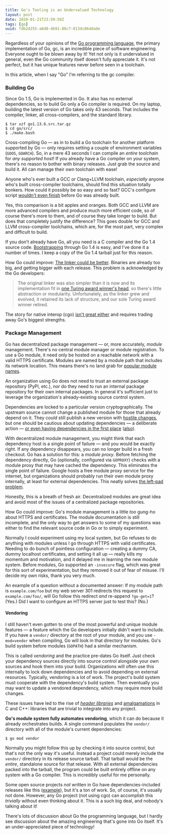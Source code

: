 ```yaml
---
title: Go's Tooling is an Undervalued Technology
layout: post
date: 2020-01-21T23:59:59Z
tags: [go]
uuid: fdb2d255-a6d0-4b91-86c7-013dc86ddade
---
```


Regardless of your opinions of the [Go programming language][go], the
primary implementation of Go, gc, is an incredible piece of software
engineering. Everyone ought to be blown away by it! Yet not only is it
undervalued in general, even the Go community itself doesn't fully
appreciate it. It's not perfect, but it has unique features never before
seen in a toolchain.

In this article, when I say "Go" I'm referring to the gc compiler.

### Building Go

Since Go 1.5, Go is implemented in Go. It also has no external
dependencies, so to build Go only a Go compiler is required. On my
laptop, building the latest version of Go takes only 43 seconds. That
includes the compiler, linker, all cross-compilers, and the standard
library.

    $ tar xzf go1.13.6.src.tar.gz
    $ cd go/src/
    $ ./make.bash

Cross-compiling Go — as in to build a Go toolchain for another platform
supported by Go — only requires setting a couple of environment
variables (`GOOS`, `GOARCH`). So, in a mere 43 seconds I can compile an
*entire toolchain* for *any supported host*! If you already have a Go
compiler on your system, there's no reason to bother with binary
releases. Just grab the source and build it. All can manage their own
toolchain with ease!

Anyone who's ever built a GCC or Clang+LLVM toolchain, *especially*
anyone who's built cross-compiler toolchains, should find this situation
totally bonkers. How could it possibly be so easy and so fast? GCC's
configure script [wouldn't even finish][build] before Go was already
built.

Yes, this comparison is a bit apples and oranges. Both GCC and LLVM are
more advanced compilers and produce much more efficient code, so of
course there's more to them, and of course they take longer to build.
But does that completely justify the difference? This goes double for
GCC and LLVM cross-compiler toolchains, which are, for the most part,
very complex and difficult to build.

If you don't already have Go, all you need is a C compiler and the Go
1.4 source code. [Bootstrapping][needle] through Go 1.4 is easy, and
I've done it a number of times. I keep a copy of the Go 1.4 tarball just
for this reason.

How Go could improve: [The linker could be better][linker]. Binaries are
already too big, and getting bigger with each release. This problem is
acknowledged by the Go developers:

> The original linker was also simpler than it is now and its
> implementation fit in [one Turing award winner's head][kt], so there's
> little abstraction or modularity. Unfortunately, as the linker grew
> and evolved, it retained its lack of structure, and our sole Turing
> award winner retired.

The story for native interop (cgo) [isn't great either][cgo] and
requires trading away Go's biggest strengths.

### Package Management

Go has decentralized package management — or, more accurately, *module*
management. There's no central module manager or module registration. To
use a Go module, it need only be hosted on a reachable network with a
valid HTTPS certificate. Modules are named by a module path that
includes its network location. This means there's no land grab for
[popular module names][pypi].

An organization using Go does not need to trust an external package
repository (PyPI, etc.), nor do they need to run an internal package
repository for their own internal packages. In general it's sufficient
just to leverage the organization's already-existing source control
system.

Dependencies are locked to a particular version cryptographically. The
upstream source cannot change a published module for those that already
depend on it. They *could* still publish a new version with [hostile
changes][npm], but one should be cautious about updating dependencies —
a deliberate action — [or even having dependencies in the first
place][dep] ([also][dep2]).

With decentralized module management, you might think that each
dependency host is a single point of failure — and you would be exactly
right. If any dependency disappears, you can no longer build in a fresh
checkout. Go has a solution for this: a *module proxy*. Before fetching
the dependency directly, Go (optionally, configured via `GOPROXY`)
checks with a module proxy that may have cached the dependency. This
eliminates the single point of failure. Google hosts a free module proxy
service for the internet, but organizations should probably run their
own module proxy internally, at least for external dependencies. This
neatly solves [the left-pad problem][lp].

Honestly, this is a breath of fresh air. Decentralized modules are great
idea and avoid most of the issues of a centralized package repositories.

How Go could improve: Go's module management is a little *too* gung-ho
about HTTPS and certificates. The module documentation is still
incomplete, and the only way to get answers to some of my questions was
either to find the relevant source code in Go or to simply experiment.

Normally I could experiment using my local system, but Go refuses to do
anything with modules unless I go through HTTPS with valid certificates.
Needing to do bunch of pointless configuration — creating a dummy CA,
dummy localhost certificates, and setting it all up — really kills my
momentum and motivation, and it delayed me in learning the new module
system. Before modules, Go supported an `-insecure` flag, which was
great for this sort of experimentation, but they removed it out of fear
of misuse. I'll decide my own risks, thank you very much.

An example of a question without a documented answer: If my module path
is `example.com/foo` but my web server 301 redirects this request to
`example.com/foo/`, will Go follow this redirect *and* re-append
`?go-get=1`? (Yes.) Did I want to configure an HTTPS server just to test
this? (No.)

#### Vendoring

I still haven't even gotten to one of the most powerful and unique
module features — a feature which the Go developers initially didn't
want to include. If you have a `vendor/` directory at the root of your
module, and you use `-mod=vendor` when compiling, Go will look in that
directory for modules. Go's build system before modules (`GOPATH`) had a
similar mechanism.

This is called *vendoring* and the practice pre-dates Go itself. Just
check your dependency sources directly into source control alongside
your own sources and hook them into your build. Organizations will often
use this internally to lock down dependencies and to avoid depending on
external resources. Typically, vendoring is a lot of work. The project's
build system must cooperate with the dependency's build system. Then
eventually you may want to update a vendored dependency, which may
require more build changes.

These issues have led to the rise of [*header libraries*][stb] and
[amalgamations][amal] in C and C++: libraries that are trivial to
integrate into any project.

**Go's module system fully automates vendoring**, which it can do
because it already orchestrates builds. A single command populates the
`vendor/` directory with all of the module's current dependencies:

    $ go mod vendor

Normally you might follow this up by checking it into source control,
but that's not the only way it's useful. Instead a project could merely
include the `vendor/` directory in its release source tarball. That
tarball would be the *entire*, standalone source for that release. With
all external dependencies packed into the tarball, the program could be
built entirely offline on any system with a Go compiler. This is
incredibly useful for me personally.

Some open source projects *not* written in Go have dependencies-included
releases like this ([example][dcss]), but it's a ton of work. So, of
course, it's usually not done. However, any Go project (not using cgo)
can accomplish this *trivially* without even thinking about it. This is
a such big deal, and nobody's talking about it!

There's lots of discussion about Go the programming language, but I
hardly see discussion about the amazing engineering that's gone into Go
itself. It's an under-appreciated piece of technology!


[amal]: https://www.sqlite.org/amalgamation.html
[build]: /blog/2017/03/30/
[cgo]: https://dave.cheney.net/2016/01/18/cgo-is-not-go
[dcss]: https://crawl.develz.org/
[dep]: https://research.swtch.com/deps
[dep2]: https://feeding.cloud.geek.nz/posts/outsourcing-webapp-maintenance-to-debian/
[go]: https://golang.org/
[kt]: https://en.wikipedia.org/wiki/Ken_Thompson
[linker]: http://golang.org/s/better-linker
[lp]: https://lwn.net/Articles/681410/
[needle]: /blog/2016/11/17/
[npm]: https://blog.npmjs.org/post/180565383195/details-about-the-event-stream-incident
[pypi]: https://github.com/dateutil/dateutil/issues/984
[stb]: https://github.com/nothings/stb
